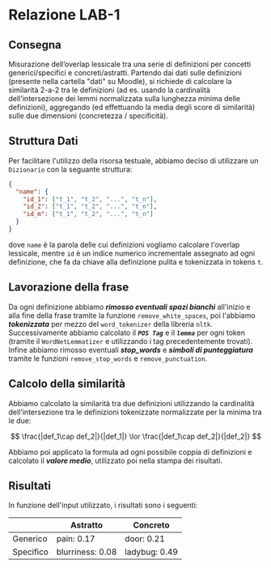 # Relazione LAB-1

## Consegna
Misurazione dell’overlap lessicale tra una serie di definizioni per concetti generici/specifici e concreti/astratti. Partendo dai dati sulle definizioni (presente nella cartella "dati" su Moodle), si richiede di calcolare la similarità 2-a-2 tra le definizioni (ad es. usando la cardinalità dell'intersezione dei lemmi normalizzata sulla lunghezza minima delle definizioni), aggregando (ed effettuando la media degli score di similarità) sulle due dimensioni (concretezza / specificità). 

## Struttura Dati
Per facilitare l'utilizzo della risorsa testuale, abbiamo deciso di utilizzare un `Dizionario` con la seguante struttura:
```json
{
  "name": {
    "id_1": ["t_1", "t_2", "...", "t_n"],
    "id_2": ["t_1", "t_2", "...", "t_n"],
    "id_m": ["t_1", "t_2", "...", "t_n"]
  }
}
```
dove `name` è la parola delle cui definizioni vogliamo calcolare l'overlap lessicale, mentre `id` è un indice numerico incrementale assegnato ad ogni definizione, che fa da chiave alla definizione pulita e tokenizzata in tokens `t`.

## Lavorazione della frase
Da ogni definizione abbiamo ***rimosso eventuali spazi bianchi*** all'inizio e alla fine della frase tramite la funzione `remove_white_spaces`, poi l'abbiamo ***tokenizzata*** per mezzo del `word_tokenizer` della libreria `nltk`. Successivamente abbiamo calcolato il ***`POS Tag`*** e il ***`lemma`*** per ogni token (tramite il `WordNetLemmatizer` e utilizzando i tag precedentemente trovati). Infine abbiamo rimosso eventuali ***stop_words*** e ***simboli di punteggiatura*** tramite le funzioni `remove_stop_words` e `remove_punctuation`.

## Calcolo della similarità
Abbiamo calcolato la similarità tra due definizioni utilizzando la cardinalità dell'intersezione tra le definizioni tokenizzate normalizzate per la minima tra le due:

$$
\frac{|def_1\cap def_2|}{|def_1|} \lor \frac{|def_1\cap def_2|}{|def_2|}
$$

Abbiamo poi applicato la formula ad ogni possibile coppia di definizioni e calcolato il ***valore medio***, utilizzato poi nella stampa dei risultati.

## Risultati
In funzione dell'input utilizzato, i risultati sono i seguenti:

<center>

|      | Astratto      | Concreto  |
|------|---------------|-----------|
| Generico  | pain: 0.17    | door: 0.21  |
| Specifico | blurriness: 0.08 | ladybug: 0.49 |

</center>
